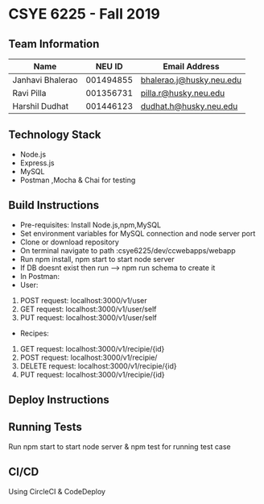 # CSYE 6225 - Fall 2019

## Team Information

| Name | NEU ID | Email Address |
| --- | --- | --- |
| Janhavi Bhalerao | 001494855 | bhalerao.j@husky.neu.edu |
| Ravi Pilla | 001356731 | pilla.r@husky.neu.edu |
| Harshil Dudhat | 001446123 | dudhat.h@husky.neu.edu |

## Technology Stack
* Node.js
* Express.js
* MySQL
* Postman ,Mocha & Chai for testing

## Build Instructions
* Pre-requisites: Install Node.js,npm,MySQL
* Set environment variables for MySQL connection and node server port
* Clone or download repository
* On terminal navigate to path :csye6225/dev/ccwebapps/webapp
* Run npm install, npm start to start node server
* If DB doesnt exist then run --> npm run schema to create it
* In Postman:
* User:
1. POST request: localhost:3000/v1/user
2. GET request: localhost:3000/v1/user/self
3. PUT request: localhost:3000/v1/user/self
* Recipes:
1. GET request: localhost:3000/v1/recipie/{id}
2. POST request: localhost:3000/v1/recipie/
3. DELETE request: localhost:3000/v1/recipie/{id}
4. PUT request: localhost:3000/v1/recipie/{id}

## Deploy Instructions

## Running Tests
Run npm start to start node server & npm test for running test case

## CI/CD
Using CircleCI & CodeDeploy

